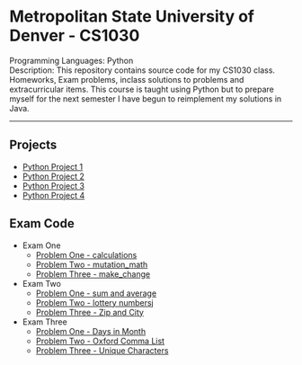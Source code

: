# Metropolitan State University of Denver - CS1030

Programming Languages: Python \
Description: This repository contains source code for my CS1030 class. Homeworks, Exam problems, inclass solutions to problems and extracurricular items. This course is taught using Python but to prepare myself for the next semester I have begun to reimplement my solutions in Java.

---

## Projects

- [Python Project 1](Python_Projects/python_project_1/README.md)
- [Python Project 2](Python_Projects/python_project_2/README.md)
- [Python Project 3](Python_Projects/python_project_3/README.md)
- [Python Project 4](Python_Projects/python_project_4/README.md)

## Exam Code

- Exam One
  - [Problem One - calculations](Exams/Exam_One/exam_01_01.py)
  - [Problem Two - mutation_math](Exams/Exam_One/exam_01_02.py)
  - [Problem Three - make_change](Exams/Exam_One/exam_01_03.py)
- Exam Two
  - [Problem One - sum and average](Exams/Exam_Two/exam_02_01.py)
  - [Problem Two - lottery numbersj](Exams/Exam_Two/exam_02_02.py)
  - [Problem Three - Zip and City](Exams/Exam_Two/exam_02_03.py)
- Exam Three
  - [Problem One - Days in Month](Exams/Exam_Three/exam_03_01.py)
  - [Problem Two - Oxford Comma List](Exams/Exam_Three/exam_03_02.py)
  - [Problem Three - Unique Characters](Exams/Exam_Three/exam_03_03.py)
